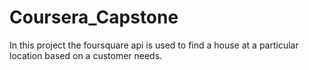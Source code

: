 # Coursera_Capstone
In this project the foursquare api is used to find a house at a particular location based on a customer needs.

